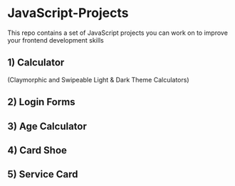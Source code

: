 # JavaScript-Projects
This repo contains a set of JavaScript projects you can work on to improve your frontend development skills

## 1) Calculator 
(Claymorphic and Swipeable Light & Dark Theme Calculators)
## 2) Login Forms
## 3) Age Calculator
## 4) Card Shoe
## 5) Service Card
